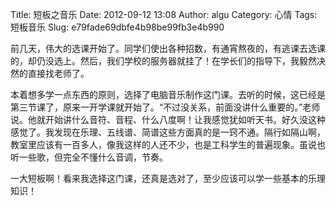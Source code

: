 Title: 短板之音乐
Date: 2012-09-12 13:08
Author: algu
Category: 心情
Tags: 短板音乐
Slug: e79fade69dbfe4b98be99fb3e4b990

前几天，伟大的选课开始了。同学们使出各种招数，有通宵熬夜的，有逃课去选课的，却仍没选上。然后，我们学校的服务器就挂了！在学长们的指导下，我毅然决然的直接找老师了。

本着想多学一点东西的原则，选择了电脑音乐制作这门课。去听的时候，这已经是第三节课了，原来一开学课就开始了。“不过没关系，前面没讲什么重要的。”老师说。他就开始讲什么音符、音程、什么八度啊！让我感觉犹如听天书。好久没这种感觉了。我发现在乐理、五线谱、简谱这些方面真的是一窍不通。隔行如隔山啊，教室里应该有一百多人，像我这样的人还不少，也是工科学生的普遍现象。虽说也听一些歌，但完全不懂什么音调，节奏。

一大短板啊！看来我选择这门课，还真是选对了，至少应该可以学一些基本的乐理知识！
